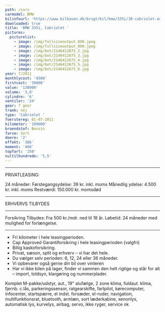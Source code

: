 ```yaml
---
path: /cars
carmodel: BMW
bilinfourl: 'https://www.bilbasen.dk/brugt/bil/bmw/335i/30-cabriolet-aut-2d/4000593'
downloaded: true
title: 'BMW 335i, Cabriolet '
pictures:
  picturelist:
    - image: /img/fullsizeoutput_890.jpeg
    - image: /img/fullsizeoutput_890.jpeg
    - image: /img/bot/2146412675_2.jpg
    - image: /img/bot/2146412675_3.jpg
    - image: /img/bot/2146412675_4.jpg
    - image: /img/bot/2146412675_5.jpg
    - image: /img/bot/2146412675_6.jpg
year: 7/2011
monthlycost: '4500'
firstcost: '39000'
value: '130000'
volume: '3,0'
cylindre: '6'
ventiler: '24'
gear: 7 gear
traek: nej
type: 'Cabriolet '
foerstereg: 01-07-2011
kilometer: '109000'
braendstof: Benzin
farve: Sort
doere: '2'
effekt: '306'
moment: '400'
topfart: '250'
nultilhundrede: '5,5'
---
```

- - -

PRIVATLEASING:

24 måneder:
Førstegangsydelse: 39 kr. inkl. moms
Månedlig ydelse: 4.500 kr. inkl. moms
Restværdi: 150.000 kr. momsdød

- - -

ERHVERVS TILBYDES

- - -

Forsikring Tilbydes:
Fra 500 kr./mdr. ned til 18 år.
Løbetid: 24 måneder med mulighed for forlængelse.

- - -

* Fri kilometer i hele leasingperioden.
* Cap Approved Garantiforsikring i hele leasingperioden (valgfri)
* Billig kaskoforsikring.
* Privat, sæson, split og erhverv – vi har det hele.
* Du vælger selv perioden: 6, 12, 24 eller 36 måneder.
* Vi opbevarer også gerne din bil over vinteren
* Har vi ikke bilen på lager, finder vi sammen den helt rigtige og står for alt – import, toldsyn, klargøring og nummerplader.

Komplet M-pakke/udstyr, aut., 19" alufælge, 2 zone klima, fuldaut. klima, fjernb. c.lås, parkeringssensor, ratgearskifte, fartpilot, kørecomputer, infocenter, startspærre, el indst. forsæder, el-ruder, navigation, multifunktionsrat, bluetooth, armlæn, sort læderkabine, xenonlys, automatisk lys, kurvelys, airbag, servo, ikke ryger, service ok
